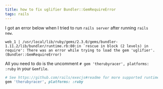 ```yaml
---
title: how to fix uglifier Bundler::GemRequireError
tags: rails
---
```


I got an error below when I tried to run `rails server` after running `rails new`.

```
web_1 | /usr/local/lib/ruby/gems/2.3.0/gems/bundler-1.11.2/lib/bundler/runtime.rb:80:in `rescue in block (2 levels) in require': There was an error while trying to load the gem 'uglifier'. (Bundler::GemRequireError)
```

All you need to do is the uncomment `# gem 'therubyracer', platforms: :ruby` in your `Gemfile`.

```ruby
# See https://github.com/rails/execjs#readme for more supported runtimes
gem 'therubyracer', platforms: :ruby
```
